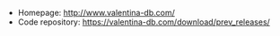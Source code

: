 - Homepage: http://www.valentina-db.com/
- Code repository: https://valentina-db.com/download/prev_releases/

